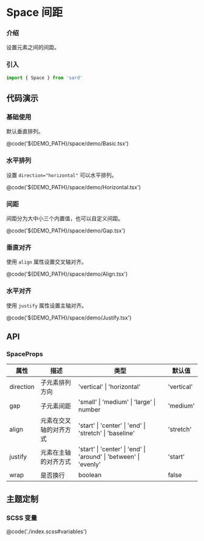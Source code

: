 # Space 间距

### 介绍

设置元素之间的间距。

### 引入

```ts
import { Space } from 'sard'
```

## 代码演示

### 基础使用

默认垂直排列。

@code('${DEMO_PATH}/space/demo/Basic.tsx')

### 水平排列

设置 `direction="horizontal"` 可以水平排列。

@code('${DEMO_PATH}/space/demo/Horizontal.tsx')

### 间距

间距分为大中小三个内置值，也可以自定义间距。

@code('${DEMO_PATH}/space/demo/Gap.tsx')

### 垂直对齐

使用 `align` 属性设置交叉轴对齐。

@code('${DEMO_PATH}/space/demo/Align.tsx')

### 水平对齐

使用 `justify` 属性设置主轴对齐。

@code('${DEMO_PATH}/space/demo/Justify.tsx')

## API

### SpaceProps

| 属性      | 描述                   | 类型                                                              | 默认值     |
| --------- | ---------------------- | ----------------------------------------------------------------- | ---------- |
| direction | 子元素排列方向         | 'vertical' \| 'horizontal'                                        | 'vertical' |
| gap       | 子元素间距             | 'small' \| 'medium' \| 'large' \| number                          | 'medium'   |
| align     | 元素在交叉轴的对齐方式 | 'start' \| 'center' \| 'end' \| 'stretch' \| 'baseline'           | 'stretch'  |
| justify   | 元素在主轴的对齐方式   | 'start' \| 'center' \| 'end' \| 'around' \| 'between' \| 'evenly' | 'start'    |
| wrap      | 是否换行               | boolean                                                           | false      |

## 主题定制

### SCSS 变量

@code('./index.scss#variables')

